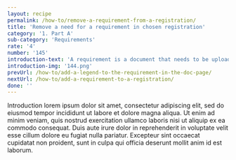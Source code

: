 ```yaml
---
layout: recipe
permalink: /how-to/remove-a-requirement-from-a-registration/
title: 'Remove a need for a requirement in chosen registration'
category: '1. Part A'
sub-category: 'Requirements'
rate: '4'
number: '145'
introduction-text: 'A requirement is a document that needs to be uploaded with the registrations file. Here we will see how to remove a document that is not required anymore for a certain registration.'
introduction-img: '144.png'
prevUrl: /how-to/add-a-legend-to-the-requirement-in-the-doc-page/
nextUrl: /how-to/add-a-requirement-to-a-registration/
done: ''
---
```


Introduction lorem ipsum dolor sit amet, consectetur adipiscing elit, sed do eiusmod tempor incididunt ut labore et dolore magna aliqua. Ut enim ad minim veniam, quis nostrud exercitation ullamco laboris nisi ut aliquip ex ea commodo consequat. Duis aute irure dolor in reprehenderit in voluptate velit esse cillum dolore eu fugiat nulla pariatur. Excepteur sint occaecat cupidatat non proident, sunt in culpa qui officia deserunt mollit anim id est laborum.

